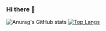 ### Hi there 👋

<!--
**jhs9497/jhs9497** is a ✨ _special_ ✨ repository because its `README.md` (this file) appears on your GitHub profile.

Here are some ideas to get you started:

- 🔭 I’m currently working on ...
- 🌱 I’m currently learning ...
- 👯 I’m looking to collaborate on ...
- 🤔 I’m looking for help with ...
- 💬 Ask me about ...
- 📫 How to reach me: ...
- 😄 Pronouns: ...
- ⚡ Fun fact: ...
-->

![Anurag's GitHub stats](https://github-readme-stats.vercel.app/api?username=jhs9497&show_icons=true&theme=dracula) [![Top Langs](https://github-readme-stats.vercel.app/api/top-langs/?username=jhs9497)](https://github.com/jhs9497/github-readme-stats)



